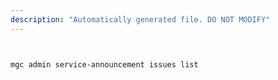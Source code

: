 ```yaml
---
description: "Automatically generated file. DO NOT MODIFY"
---
```


```bash


mgc admin service-announcement issues list

```